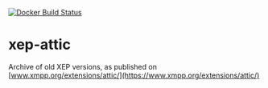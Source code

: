 [![Docker Build Status](https://img.shields.io/docker/build/xmppxsf/xep-attic.svg)](https://hub.docker.com/r/xmppxsf/xep-attic/)

# xep-attic
Archive of old XEP versions, as published on [www.xmpp.org/extensions/attic/](https://www.xmpp.org/extensions/attic/)

